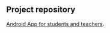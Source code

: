 ## Project repository
[Android App for students and teachers](https://github.com/kartikpapney/ManthanApp).

